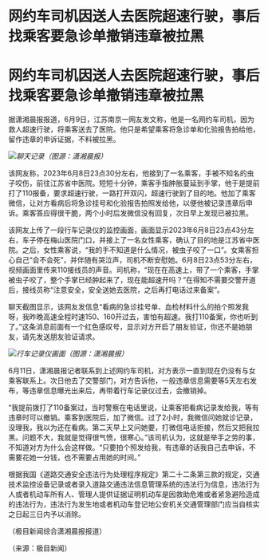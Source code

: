 # 网约车司机因送人去医院超速行驶，事后找乘客要急诊单撤销违章被拉黑

# 网约车司机因送人去医院超速行驶，事后找乘客要急诊单撤销违章被拉黑

据潇湘晨报报道，6月9日，江苏南京一网友发文称，他是一名网约车司机，因为救人超速行驶，将乘客送去了医院。他只是希望乘客将急诊单和化验报告拍给他，留作违章的申诉证据，不料被拉黑。

![](https://inews.gtimg.com/om_bt/OGOO1h_cHxZnO7hi3Z6tZl6AYziIASLAtjwTLpi0SnswQAA/1000)_聊天记录（图源：潇湘晨报）_

该网友称，2023年6月8日23点30分左右，他接到了一名乘客，手被不知名的虫子咬伤，前往江苏省中医院。短短十分钟，乘客手指肿胀蔓延到手掌，他于是提前打了110报备，要求超速行驶，一路打开双闪，超速行驶到了目的地。他加了乘客微信，让对方看病后将急诊挂号和化验报告拍照发给他，以便他被记录违章后申诉。乘客答应得很干脆，两个小时后发微信没有回复，次日早上发现已被拉黑。

该网友上传了一段行车记录仪的监控画面，画面显示2023年6月8日23点43分左右，车子停在梅山医院门口，并接上了一名女性乘客，确认了目的地是江苏省中医院。之后，女性乘客说，“我的手不知道是什么情况，被虫子咬了一口”。女乘客担心自己“会不会死”，并伴随有哭泣声，司机不断安慰她。6月8日23点53分左右，视频画面里传来110接线员的声音。司机称，“现在在高速上，带了一个乘客，手掌被虫子咬了，整个手掌已经肿起来了，现在能超速开吗？”在得知不需要交警开道后，接线员称“注意安全，安全送她去医院，之后再打电话过来备案”。

聊天截图显示，该网友发信息“看病的急诊挂号单、血检材料什么的拍个照发我呀，我昨晚高速全程时速150、160开过去，害怕有超速。我打110备案，你也听到了。”这条消息前面有一个红色感叹号，显示对方开启了朋友验证，你还不是她朋友，请先发送朋友验证请求。

![](https://inews.gtimg.com/om_bt/Ona7oaO1x6iUOf5Klq_K7hOYTLlWPR9zcMNbD3Khn_k48AA/1000)_行车记录仪画面（图源：潇湘晨报）_

6月11日，潇湘晨报记者联系到上述网约车司机，对方表示一直到现在仍没有与女乘客联系上。次日他去了交警部门，对方告诉他，一般违章信息需要等5天左右发布，等违章信息曝光出来后，再带着行车记录仪过去，会撤销掉。

“我提前拨打了110备案过，当时警察在电话里说，让乘客把看病记录发给我，等有违章时可以撤销。乘客到医院后，加了微信。过了2小时，我微信问她就诊记录，没理我，我以为还在看病。第二天早上又问她要，打微信电话拒接，然后又把我拉黑。问题不大，我就是觉得很气愤，很寒心。”该司机认为，这就是举手之劳的事，不知道对方为什么会这样做。“只要拍个照发给我，有违章的话我自己去申诉，不需要花她一分钱，也不需要占用她的时间。”

根据我国《道路交通安全违法行为处理程序规定》第二十二条第三款的规定，交通技术监控设备记录或者录入道路交通违法信息管理系统的违法行为信息，违法行为人或者机动车所有人、管理人提供证据证明机动车是因救助危难或者紧急避险造成的违法行为，违法行为发生地或者机动车登记地公安机关交通管理部门应当自核实之日起三日内予以消除。

（极目新闻综合潇湘晨报报道）

（来源：极目新闻）


